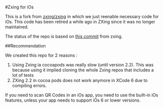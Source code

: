 #Zxing for iOs

This is a fork from [zxing/zxing](https://github.com/zxing/zxing/) in which we just reenable necessary code for iOs. This code has been retired a while ago in ZXing since it was no longer maintained. 

The status of the repo is based on [this commit](https://github.com/zxing/zxing/commit/00f6340) from zxing.

##Recommendation

We created this repo for 2 reasons :

1. Using Zxing ia cocoapods was really slow (until version 2.2). This was because using it implied cloning the whole Zxing repos that includes a lot of tests
2. ZXing 2.2 in cocoa pods does not work anymore in XCode 6 due to compiling errors. 

If you need to scan QR Codes in an iOs app, you need to use the built-in iOs features, unless your app needs to support iOs 6 or lower versions. 